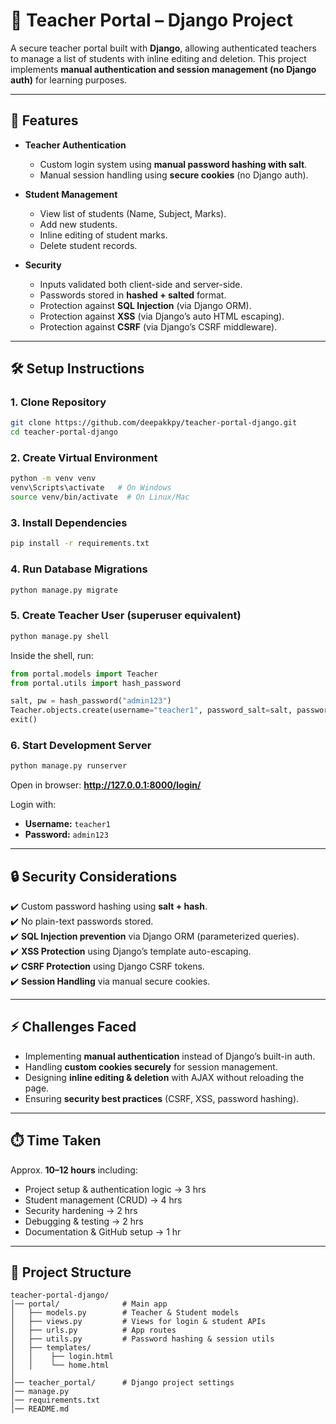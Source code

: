 # 🏫 Teacher Portal – Django Project  

A secure teacher portal built with **Django**, allowing authenticated teachers to manage a list of students with inline editing and deletion. This project implements **manual authentication and session management (no Django auth)** for learning purposes.  

---

## 🚀 Features  

- **Teacher Authentication**  
  - Custom login system using **manual password hashing with salt**.  
  - Manual session handling using **secure cookies** (no Django auth).  

- **Student Management**  
  - View list of students (Name, Subject, Marks).  
  - Add new students.  
  - Inline editing of student marks.  
  - Delete student records.  

- **Security**  
  - Inputs validated both client-side and server-side.  
  - Passwords stored in **hashed + salted** format.  
  - Protection against **SQL Injection** (via Django ORM).  
  - Protection against **XSS** (via Django’s auto HTML escaping).  
  - Protection against **CSRF** (via Django’s CSRF middleware).  

---

## 🛠️ Setup Instructions  

### 1. Clone Repository  
```bash
git clone https://github.com/deepakkpy/teacher-portal-django.git
cd teacher-portal-django
```

### 2. Create Virtual Environment  
```bash
python -m venv venv
venv\Scripts\activate   # On Windows
source venv/bin/activate  # On Linux/Mac
```

### 3. Install Dependencies  
```bash
pip install -r requirements.txt
```

### 4. Run Database Migrations  
```bash
python manage.py migrate
```

### 5. Create Teacher User (superuser equivalent)  
```bash
python manage.py shell
```
Inside the shell, run:
```python
from portal.models import Teacher
from portal.utils import hash_password

salt, pw = hash_password("admin123")
Teacher.objects.create(username="teacher1", password_salt=salt, password_hash=pw)
exit()
```

### 6. Start Development Server  
```bash
python manage.py runserver
```

Open in browser: **http://127.0.0.1:8000/login/**  

Login with:  
- **Username:** `teacher1`  
- **Password:** `admin123`  

---

## 🔒 Security Considerations  

✔️ Custom password hashing using **salt + hash**.  
✔️ No plain-text passwords stored.  
✔️ **SQL Injection prevention** via Django ORM (parameterized queries).  
✔️ **XSS Protection** using Django’s template auto-escaping.  
✔️ **CSRF Protection** using Django CSRF tokens.  
✔️ **Session Handling** via manual secure cookies.  

---

## ⚡ Challenges Faced  

- Implementing **manual authentication** instead of Django’s built-in auth.  
- Handling **custom cookies securely** for session management.  
- Designing **inline editing & deletion** with AJAX without reloading the page.  
- Ensuring **security best practices** (CSRF, XSS, password hashing).  

---

## ⏱️ Time Taken  

Approx. **10–12 hours** including:  
- Project setup & authentication logic → 3 hrs  
- Student management (CRUD) → 4 hrs  
- Security hardening → 2 hrs  
- Debugging & testing → 2 hrs  
- Documentation & GitHub setup → 1 hr  

---

## 📂 Project Structure  

```
teacher-portal-django/
│── portal/              # Main app
│   ├── models.py        # Teacher & Student models
│   ├── views.py         # Views for login & student APIs
│   ├── urls.py          # App routes
│   ├── utils.py         # Password hashing & session utils
│   ├── templates/
│   │    ├── login.html
│   │    └── home.html
│
│── teacher_portal/      # Django project settings
│── manage.py
│── requirements.txt
│── README.md
```
